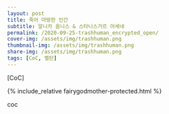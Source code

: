 ```yaml
---
layout: post
title: 죽어 마땅한 인간
subtitle: 알니카 옴니스 & 스타니스가르 아세네
permalink: /2020-09-25-trashhuman_encrypted_open/
cover-img: /assets/img/trashhuman.png
thumbnail-img: /assets/img/trashhuman.png
share-img: /assets/img/trashhuman.png
tags: [CoC, 벨탄]
---
```



[CoC]


{% include_relative fairygodmother-protected.html %}

<body>
    <p style="width:100px;height:680px">coc</p>
</body>
